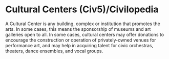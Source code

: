 # Cultural Centers (Civ5)/Civilopedia

A Cultural Center is any building, complex or institution that promotes the arts. In some cases, this means the sponsorship of museums and art galleries open to all. In some cases, cultural centers may offer donations to encourage the construction or operation of privately-owned venues for performance art, and may help in acquiring talent for civic orchestras, theaters, dance ensembles, and vocal groups.